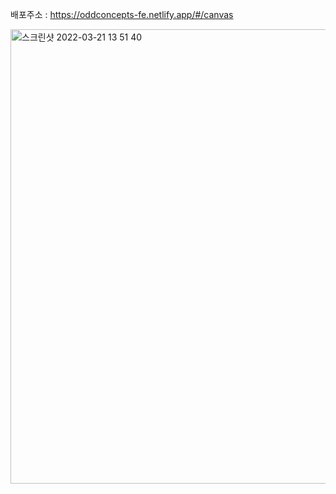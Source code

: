 배포주소 : https://oddconcepts-fe.netlify.app/#/canvas

<img width="727" alt="스크린샷 2022-03-21 13 51 40" src="https://user-images.githubusercontent.com/90097736/159207020-385f2262-d615-466a-90ec-2e9ef942e4f0.png">
